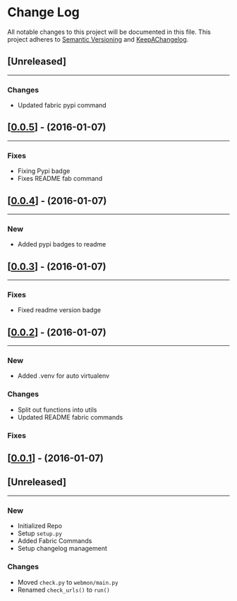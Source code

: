 # Change Log
All notable changes to this project will be documented in this file.
This project adheres to [Semantic Versioning](http://semver.org/) and [KeepAChangelog](http://keepachangelog.com/).

## [Unreleased]
---

### Changes
* Updated fabric pypi command


## [[0.0.5](https://github.com/mc706/webmon/releases/tag/v0.0.5)] - (2016-01-07)
---

### Fixes
* Fixing Pypi badge
* Fixes README fab command

## [[0.0.4](https://github.com/mc706/webmon/releases/tag/v0.0.4)] - (2016-01-07)
---

### New
* Added pypi badges to readme


## [[0.0.3](https://github.com/mc706/webmon/releases/tag/v0.0.3)] - (2016-01-07)
---

### Fixes
* Fixed readme version badge

## [[0.0.2](https://github.com/mc706/webmon/releases/tag/v0.0.2)] - (2016-01-07)
---

### New
* Added .venv for auto virtualenv 

### Changes
* Split out functions into utils
* Updated README fabric commands

### Fixes


## [[0.0.1](https://github.com/mc706/webmon/releases/tag/v0.0.1)] - (2016-01-07)
## [Unreleased]
---

### New
* Initialized Repo
* Setup `setup.py`
* Added Fabric Commands
* Setup changelog management

### Changes
* Moved `check.py` to `webmon/main.py`
* Renamed `check_urls()` to `run()`

